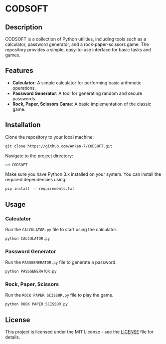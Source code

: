 # CODSOFT

## Description

CODSOFT is a collection of Python utilities, including tools such as a calculator, password generator, and a rock-paper-scissors game. The repository provides a simple, easy-to-use interface for basic tasks and games.

## Features

- **Calculator**: A simple calculator for performing basic arithmetic operations.
- **Password Generator**: A tool for generating random and secure passwords.
- **Rock, Paper, Scissors Game**: A basic implementation of the classic game.

## Installation

Clone the repository to your local machine:

```bash
git clone https://github.com/Ankan-7/CODSOFT.git
```

Navigate to the project directory:

```bash
cd CODSOFT
```

Make sure you have Python 3.x installed on your system. You can install the required dependencies using:

```bash
pip install -r requirements.txt
```

## Usage

### Calculator
Run the `CALCULATOR.py` file to start using the calculator.

```bash
python CALCULATOR.py
```

### Password Generator
Run the `PASSGENERATOR.py` file to generate a password.

```bash
python PASSGENERATOR.py
```

### Rock, Paper, Scissors
Run the `ROCK PAPER SCISSOR.py` file to play the game.

```bash
python ROCK PAPER SCISSOR.py
```

## License

This project is licensed under the MIT License - see the [LICENSE](LICENSE) file for details.
